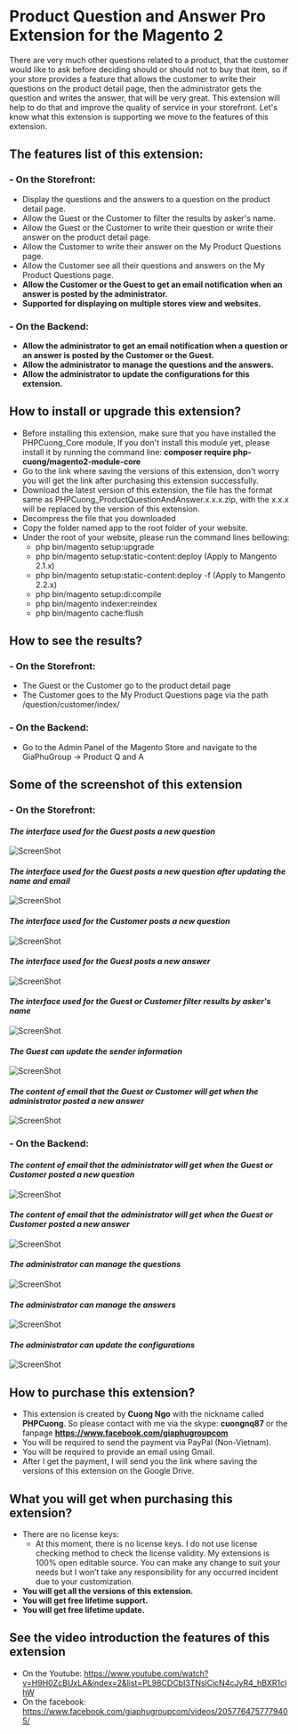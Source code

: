 # Product Question and Answer Pro Extension for the Magento 2
There are very much other questions related to a product, that the customer would like to ask before deciding should or should not to buy that item, so if your store provides a feature that allows the customer to write their questions on the product detail page, then the administrator gets the question and writes the answer, that will be very great. This extension will help to do that and improve the quality of service in your storefront. Let's know what this extension is supporting we move to the features of this extension.

## The features list of this extension:

### - On the Storefront:
 + Display the questions and the answers to a question on the product detail page.
 + Allow the Guest or the Customer to filter the results by asker's name.
 + Allow the Guest or the Customer to write their question or write their answer on the product detail page.
 + Allow the Customer to write their answer on the My Product Questions page.
 + Allow the Customer see all their questions and answers on the My Product Questions page.
 + **Allow the Customer or the Guest to get an email notification when an answer is posted by the administrator.**
 + **Supported for displaying on multiple stores view and websites.**

### - On the Backend:
 + **Allow the administrator to get an email notification when a question or an answer is posted by the Customer or the Guest.**
 + **Allow the administrator to manage the questions and the answers.**
 + **Allow the administrator to update the configurations for this extension.**

## How to install or upgrade this extension?
 + Before installing this extension, make sure that you have installed the PHPCuong_Core module, If you don't install this module yet, please install it by running the command line: **composer require php-cuong/magento2-module-core**
 + Go to the link where saving the versions of this extension, don't worry you will get the link after purchasing this extension successfully.
 + Download the latest version of this extension, the file has the format same as PHPCuong_ProductQuestionAndAnswer.x.x.x.zip, with the x.x.x will be replaced by the version of this extension.
 + Decompress the file that you downloaded
 + Copy the folder named app to the root folder of your website.
 + Under the root of your website, please run the command lines bellowing:
    - php bin/magento setup:upgrade
    - php bin/magento setup:static-content:deploy (Apply to Mangento 2.1.x)
    - php bin/magento setup:static-content:deploy -f (Apply to Mangento 2.2.x)
    - php bin/magento setup:di:compile
    - php bin/magento indexer:reindex
    - php bin/magento cache:flush

## How to see the results?

### - On the Storefront:
- The Guest or the Customer go to the product detail page
- The Customer goes to the My Product Questions page via the path /question/customer/index/

### - On the Backend:
- Go to the Admin Panel of the Magento Store and navigate to the GiaPhuGroup → Product Q and A

## Some of the screenshot of this extension

### - On the Storefront:

#### *The interface used for the Guest posts a new question*
![ScreenShot](https://github.com/php-cuong/magento2-product-question-and-answer-pro/blob/master/Screenshot/the-guest-write-a-new-question.png)

#### *The interface used for the Guest posts a new question after updating the name and email*
![ScreenShot](https://github.com/php-cuong/magento2-product-question-and-answer-pro/blob/master/Screenshot/the-guest-write-a-new-question-2.png)

#### *The interface used for the Customer posts a new question*
![ScreenShot](https://github.com/php-cuong/magento2-product-question-and-answer-pro/blob/master/Screenshot/the-customer-write-a-new-question.png)

#### *The interface used for the Guest posts a new answer*
![ScreenShot](https://github.com/php-cuong/magento2-product-question-and-answer-pro/blob/master/Screenshot/the-guest-writes-an-answer.png)

#### *The interface used for the Guest or Customer filter results by asker's name*
![ScreenShot](https://github.com/php-cuong/magento2-product-question-and-answer-pro/blob/master/Screenshot/filtering-the-results-by-asker-name.png)

#### *The Guest can update the sender information*
![ScreenShot](https://github.com/php-cuong/magento2-product-question-and-answer-pro/blob/master/Screenshot/the-guest-edit-the-sender-information.png)

#### *The content of email that the Guest or Customer will get when the administrator posted a new answer*
![ScreenShot](https://github.com/php-cuong/magento2-product-question-and-answer-pro/blob/master/Screenshot/the-customer-or-guest-get-an-email-notification-from-administrator.png)


### - On the Backend:

#### *The content of email that the administrator will get when the Guest or Customer posted a new question*
![ScreenShot](https://github.com/php-cuong/magento2-product-question-and-answer-pro/blob/master/Screenshot/the-administrator-get-an-email-notification-when-the-guest-or-customer-posted-a-new-question.png)

#### *The content of email that the administrator will get when the Guest or Customer posted a new answer*
![ScreenShot](https://github.com/php-cuong/magento2-product-question-and-answer-pro/blob/master/Screenshot/the-administrator-gets-an-email-notification-when-the-guest-or-customer-posted-an-new-answer.png)

#### *The administrator can manage the questions*
![ScreenShot](https://github.com/php-cuong/magento2-product-question-and-answer-pro/blob/master/Screenshot/the-administrator-can-manage-the-questions.png)

#### *The administrator can manage the answers*
![ScreenShot](https://github.com/php-cuong/magento2-product-question-and-answer-pro/blob/master/Screenshot/the-administrator-can-manage-the-answers.png)

#### *The administrator can update the configurations*
![ScreenShot](https://github.com/php-cuong/magento2-product-question-and-answer-pro/blob/master/Screenshot/the-administrator-can-update-the-configurations.png)

## How to purchase this extension?
- This extension is created by **Cuong Ngo** with the nickname called **PHPCuong**. So please contact with me via the skype: **cuongnq87** or the fanpage **https://www.facebook.com/giaphugroupcom**
- You will be required to send the payment via PayPal (Non-Vietnam).
- You will be required to provide an email using Gmail.
- After I get the payment, I will send you the link where saving the versions of this extension on the Google Drive.

## What you will get when purchasing this extension?
- There are no license keys:
    + At this moment, there is no license keys. I do not use license checking method to check the license validity. My extensions is 100% open editable source. You can make any change to suit your needs but I won’t take any responsibility for any occurred incident due to your customization.
- **You will get all the versions of this extension.**
- **You will get free lifetime support.**
- **You will get free lifetime update.**

## See the video introduction the features of this extension
- On the Youtube: https://www.youtube.com/watch?v=H9H0ZcBUxLA&index=2&list=PL98CDCbI3TNslCicN4cJyR4_hBXR1clhW
- On the facebook: https://www.facebook.com/giaphugroupcom/videos/2057764757779405/
